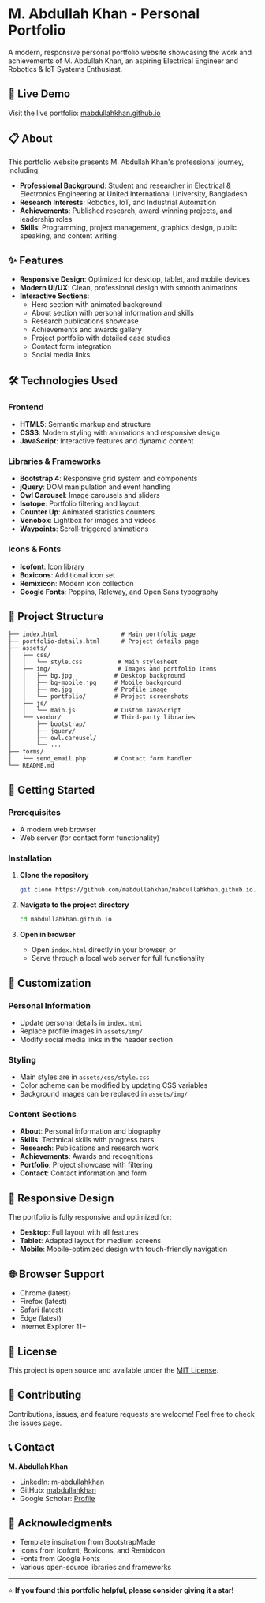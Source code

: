 # M. Abdullah Khan - Personal Portfolio

A modern, responsive personal portfolio website showcasing the work and achievements of M. Abdullah Khan, an aspiring Electrical Engineer and Robotics & IoT Systems Enthusiast.

## 🌟 Live Demo

Visit the live portfolio: [mabdullahkhan.github.io](https://mabdullahkhan.github.io)

## 📋 About

This portfolio website presents M. Abdullah Khan's professional journey, including:

- **Professional Background**: Student and researcher in Electrical & Electronics Engineering at United International University, Bangladesh
- **Research Interests**: Robotics, IoT, and Industrial Automation
- **Achievements**: Published research, award-winning projects, and leadership roles
- **Skills**: Programming, project management, graphics design, public speaking, and content writing

## ✨ Features

- **Responsive Design**: Optimized for desktop, tablet, and mobile devices
- **Modern UI/UX**: Clean, professional design with smooth animations
- **Interactive Sections**:
  - Hero section with animated background
  - About section with personal information and skills
  - Research publications showcase
  - Achievements and awards gallery
  - Project portfolio with detailed case studies
  - Contact form integration
  - Social media links

## 🛠️ Technologies Used

### Frontend
- **HTML5**: Semantic markup and structure
- **CSS3**: Modern styling with animations and responsive design
- **JavaScript**: Interactive features and dynamic content

### Libraries & Frameworks
- **Bootstrap 4**: Responsive grid system and components
- **jQuery**: DOM manipulation and event handling
- **Owl Carousel**: Image carousels and sliders
- **Isotope**: Portfolio filtering and layout
- **Counter Up**: Animated statistics counters
- **Venobox**: Lightbox for images and videos
- **Waypoints**: Scroll-triggered animations

### Icons & Fonts
- **Icofont**: Icon library
- **Boxicons**: Additional icon set
- **Remixicon**: Modern icon collection
- **Google Fonts**: Poppins, Raleway, and Open Sans typography

## 📁 Project Structure

```
├── index.html                  # Main portfolio page
├── portfolio-details.html      # Project details page
├── assets/
│   ├── css/
│   │   └── style.css          # Main stylesheet
│   ├── img/                   # Images and portfolio items
│   │   ├── bg.jpg            # Desktop background
│   │   ├── bg-mobile.jpg     # Mobile background
│   │   ├── me.jpg            # Profile image
│   │   └── portfolio/        # Project screenshots
│   ├── js/
│   │   └── main.js           # Custom JavaScript
│   └── vendor/               # Third-party libraries
│       ├── bootstrap/
│       ├── jquery/
│       ├── owl.carousel/
│       └── ...
├── forms/
│   └── send_email.php        # Contact form handler
└── README.md
```

## 🚀 Getting Started

### Prerequisites
- A modern web browser
- Web server (for contact form functionality)

### Installation

1. **Clone the repository**
   ```bash
   git clone https://github.com/mabdullahkhan/mabdullahkhan.github.io.git
   ```

2. **Navigate to the project directory**
   ```bash
   cd mabdullahkhan.github.io
   ```

3. **Open in browser**
   - Open `index.html` directly in your browser, or
   - Serve through a local web server for full functionality

## 🎨 Customization

### Personal Information
- Update personal details in `index.html`
- Replace profile images in `assets/img/`
- Modify social media links in the header section

### Styling
- Main styles are in `assets/css/style.css`
- Color scheme can be modified by updating CSS variables
- Background images can be replaced in `assets/img/`

### Content Sections
- **About**: Personal information and biography
- **Skills**: Technical skills with progress bars
- **Research**: Publications and research work
- **Achievements**: Awards and recognitions
- **Portfolio**: Project showcase with filtering
- **Contact**: Contact information and form

## 📱 Responsive Design

The portfolio is fully responsive and optimized for:
- **Desktop**: Full layout with all features
- **Tablet**: Adapted layout for medium screens
- **Mobile**: Mobile-optimized design with touch-friendly navigation

## 🌐 Browser Support

- Chrome (latest)
- Firefox (latest)
- Safari (latest)
- Edge (latest)
- Internet Explorer 11+

## 📄 License

This project is open source and available under the [MIT License](LICENSE).

## 🤝 Contributing

Contributions, issues, and feature requests are welcome! Feel free to check the [issues page](https://github.com/mabdullahkhan/mabdullahkhan.github.io/issues).

## 📞 Contact

**M. Abdullah Khan**
- LinkedIn: [m-abdullahkhan](https://www.linkedin.com/in/m-abdullahkhan/)
- GitHub: [mabdullahkhan](https://github.com/mabdullahkhan)
- Google Scholar: [Profile](https://scholar.google.com/citations?user=v68kWhoAAAAJ&hl=en)

## 🙏 Acknowledgments

- Template inspiration from BootstrapMade
- Icons from Icofont, Boxicons, and Remixicon
- Fonts from Google Fonts
- Various open-source libraries and frameworks

---

⭐ **If you found this portfolio helpful, please consider giving it a star!**